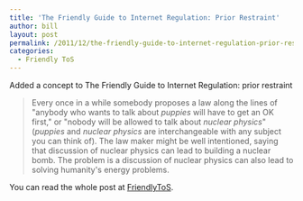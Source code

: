 ```yaml
---
title: 'The Friendly Guide to Internet Regulation: Prior Restraint'
author: bill
layout: post
permalink: /2011/12/the-friendly-guide-to-internet-regulation-prior-restraint/
categories:
  - Friendly ToS
---
```

Added a concept to The Friendly Guide to Internet Regulation: prior restraint

> Every once in a while somebody proposes a law along the lines of "anybody who wants to talk about *puppies* will have to get an OK first," or "nobody will be allowed to talk about *nuclear physics*" (*puppies* and *nuclear physics* are interchangeable with any subject you can think of). The law maker might be well intentioned, saying that discussion of nuclear physics can lead to building a nuclear bomb. The problem is a discussion of nuclear physics can also lead to solving humanity's energy problems.

You can read the whole post at [FriendlyToS][1].

 [1]: http://blog.friendlytos.org/?p=80